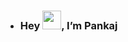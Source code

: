 - <h3>Hey <img src="https://raw.githubusercontent.com/TheDudeThatCode/TheDudeThatCode/master/Assets/Hi.gif" width="30">, I’m Pankaj </h3>
